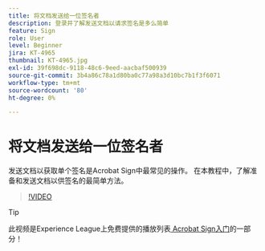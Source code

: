 ```yaml
---
title: 将文档发送给一位签名者
description: 登录并了解发送文档以请求签名是多么简单
feature: Sign
role: User
level: Beginner
jira: KT-4965
thumbnail: KT-4965.jpg
exl-id: 39f698dc-9118-48c6-9eed-aacbaf500939
source-git-commit: 3b4a86c78a1d80ba0c77a98a3d10bc7b1f3f6071
workflow-type: tm+mt
source-wordcount: '80'
ht-degree: 0%

---
```


# 将文档发送给一位签名者

发送文档以获取单个签名是Acrobat Sign中最常见的操作。 在本教程中，了解准备和发送文档以供签名的最简单方法。

>[!VIDEO](https://video.tv.adobe.com/v/341295?quality=12&learn=on&hidetitle=true)

>[!TIP]
>
>此视频是Experience League上免费提供的播放列表[ Acrobat Sign入门](https://experienceleague.adobe.com/zh-hans/playlists/acrobat-sign-get-started-business-users)的一部分！